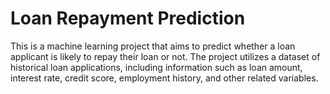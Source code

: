 # Loan Repayment Prediction

This is a machine learning project that aims to predict whether a loan applicant is likely to repay their loan or not. The project utilizes a dataset of historical loan applications, including information such as loan amount, interest rate, credit score, employment history, and other related variables. 
